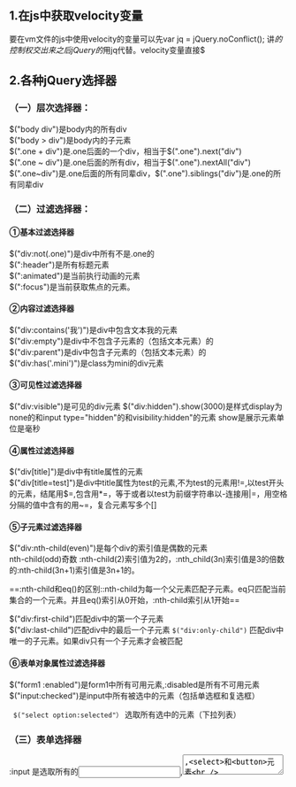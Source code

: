 ## 1.在js中获取velocity变量
要在vm文件的js中使用velocity的变量可以先var jq = jQuery.noConflict(); 讲$的控制权交出来之后jQuery的$用jq代替。velocity变量直接$
## 2.各种jQuery选择器
### （一）层次选择器：
$("body div")是body内的所有div  
$("body > div")是body内的子元素  
$(".one + div")是.one后面的一个div，相当于$(".one").next("div")  
$(".one ~ div")是.one后面的所有div，相当于$(".one").nextAll("div")  
$(".one~div")是.one后面的所有同辈div，$(".one").siblings("div")是.one的所有同辈div
### （二）过滤选择器：
#### ①基本过滤选择器
$("div:not(.one)")是div中所有不是.one的  
$(":header")是所有标题元素  
$(":animated")是当前执行动画的元素  
$(":focus")是当前获取焦点的元素。  
#### ②内容过滤选择器
$("div:contains('我')")是div中包含文本我的元素  
$("div:empty")是div中不包含子元素的（包括文本元素）的  
$("div:parent")是div中包含子元素的（包括文本元素）的  
$("div:has('.mini')")是class为mini的div元素
#### ③可见性过滤选择器
$("div:visible")是可见的div元素
$("div:hidden").show(3000)是样式display为none的和input   type="hidden"的和visibility:hidden"的元素 show是展示元素单位是毫秒  
#### ④属性过滤选择器
$("div[title]")是div中有title属性的元素  
$("div[title=test]")是div中title属性为test的元素,不为test的元素用!=,以test开头的元素，结尾用$=,包含用*=，等于或者以test为前缀字符串以-连接用|=，用空格分隔的值中含有的用~=，复合元素写多个[]  
#### ⑤子元素过滤选择器
$("div:nth-child(even)")是每个div的索引值是偶数的元素  
nth-child(odd)奇数 :nth-child(2)索引值为2的，:nth_child(3n)索引值是3的倍数的:nth-child(3n+1)索引值是3n+1的。 

==:nth-child和eq()的区别::nth-child为每一个父元素匹配子元素。eq只匹配当前集合的一个元素。并且eq()索引从0开始，:nth-child索引从1开始==

$("div:first-child")匹配div中的第一个子元素  
$("div:last-child")匹配div中的最后一个子元素
``` $("div:only-child") ```
匹配div中唯一的子元素。如果div只有一个子元素才会被匹配
#### ⑥表单对象属性过滤选择器
$("form1 :enabled")是form1中所有可用元素,:disabled是所有不可用元素  
$("input:checked")是input中所有被选中的元素（包括单选框和复选框）

``` $("select option:selected"）```
选取所有选中的元素（下拉列表）
### （三）表单选择器
:input 是选取所有的<input>,<textarea>,<select>和<button>元素  
:text 选取所有的单行文本框  
:password选取所有的密码框  
:radio选取所有的单选框  
:checkbox选取所有的多选框  
``` :submit ```选取所有的提交按钮  
:image选取所有的图像按钮  
:reset选取所有的重置按钮  
:button选取所有的按钮  
:file选取所有的上传域  
:hidden 选取所有的不可见元素  

#### 选择器注意事项  

1.如果表达式中含有特殊字符# .  (  [,等  

如id="id#b" 获取这样的元素采用$("#id\\\\#b")  
如id="id[1]" 获取这样的元素采用$("#id\\\\[1\\\\]")

2.要注意空格
如$(".test :hidden")表示.test的hidden的后代元素，而$(".test:hidden")表示.test中hidden的元素，加空格是层次选择器中的后代选择器 不加空格是过滤选择器中的可见性过滤选择器。


